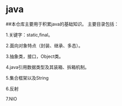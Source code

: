 # java
##本仓库主要用于积累java的基础知识。
主要目录包括：

1.关键字：static,final。

2.面向对象特点（封装、继承、多态）。

3.抽象类，接口，Object类。

4.java引用数据类型及其装箱、拆箱机制。

5.集合框架以及String

6.反射

7.NIO

